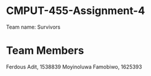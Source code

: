 # CMPUT-455-Assignment-4

Team name: Survivors

# Team Members 
Ferdous Adit, 1538839
Moyinoluwa Famobiwo, 1625393
